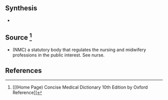 ## Synthesis
- 
## Source [^1]
- (NMC) a statutory body that regulates the nursing and midwifery professions in the public interest. See nurse.
## References

[^1]: [[(Home Page) Concise Medical Dictionary 10th Edition by Oxford Reference]]